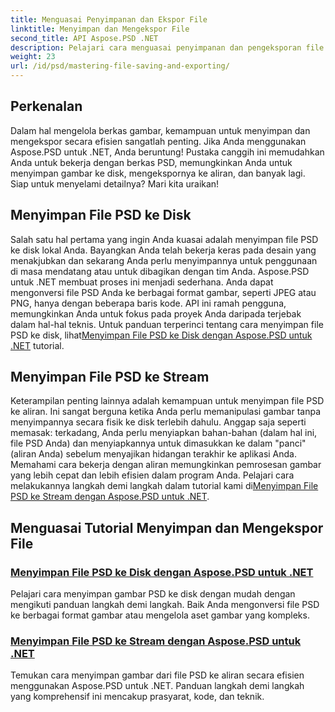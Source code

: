 ```yaml
---
title: Menguasai Penyimpanan dan Ekspor File
linktitle: Menyimpan dan Mengekspor File
second_title: API Aspose.PSD .NET
description: Pelajari cara menguasai penyimpanan dan pengeksporan file dengan tutorial Aspose.PSD untuk .NET. Konversi file PSD dengan mudah dan kelola aset gambar yang kompleks secara efisien.
weight: 23
url: /id/psd/mastering-file-saving-and-exporting/
---
```

## Perkenalan

Dalam hal mengelola berkas gambar, kemampuan untuk menyimpan dan mengekspor secara efisien sangatlah penting. Jika Anda menggunakan Aspose.PSD untuk .NET, Anda beruntung! Pustaka canggih ini memudahkan Anda untuk bekerja dengan berkas PSD, memungkinkan Anda untuk menyimpan gambar ke disk, mengekspornya ke aliran, dan banyak lagi. Siap untuk menyelami detailnya? Mari kita uraikan!

## Menyimpan File PSD ke Disk

 Salah satu hal pertama yang ingin Anda kuasai adalah menyimpan file PSD ke disk lokal Anda. Bayangkan Anda telah bekerja keras pada desain yang menakjubkan dan sekarang Anda perlu menyimpannya untuk penggunaan di masa mendatang atau untuk dibagikan dengan tim Anda. Aspose.PSD untuk .NET membuat proses ini menjadi sederhana. Anda dapat mengonversi file PSD Anda ke berbagai format gambar, seperti JPEG atau PNG, hanya dengan beberapa baris kode. API ini ramah pengguna, memungkinkan Anda untuk fokus pada proyek Anda daripada terjebak dalam hal-hal teknis. Untuk panduan terperinci tentang cara menyimpan file PSD ke disk, lihat[Menyimpan File PSD ke Disk dengan Aspose.PSD untuk .NET](./saving-psd-files-to-disk/) tutorial.

## Menyimpan File PSD ke Stream

 Keterampilan penting lainnya adalah kemampuan untuk menyimpan file PSD ke aliran. Ini sangat berguna ketika Anda perlu memanipulasi gambar tanpa menyimpannya secara fisik ke disk terlebih dahulu. Anggap saja seperti memasak: terkadang, Anda perlu menyiapkan bahan-bahan (dalam hal ini, file PSD Anda) dan menyiapkannya untuk dimasukkan ke dalam "panci" (aliran Anda) sebelum menyajikan hidangan terakhir ke aplikasi Anda. Memahami cara bekerja dengan aliran memungkinkan pemrosesan gambar yang lebih cepat dan lebih efisien dalam program Anda. Pelajari cara melakukannya langkah demi langkah dalam tutorial kami di[Menyimpan File PSD ke Stream dengan Aspose.PSD untuk .NET](./saving-psd-files-to-streams/).

## Menguasai Tutorial Menyimpan dan Mengekspor File
### [Menyimpan File PSD ke Disk dengan Aspose.PSD untuk .NET](./saving-psd-files-to-disk/)
Pelajari cara menyimpan gambar PSD ke disk dengan mudah dengan mengikuti panduan langkah demi langkah. Baik Anda mengonversi file PSD ke berbagai format gambar atau mengelola aset gambar yang kompleks.
### [Menyimpan File PSD ke Stream dengan Aspose.PSD untuk .NET](./saving-psd-files-to-streams/)
Temukan cara menyimpan gambar dari file PSD ke aliran secara efisien menggunakan Aspose.PSD untuk .NET. Panduan langkah demi langkah yang komprehensif ini mencakup prasyarat, kode, dan teknik.